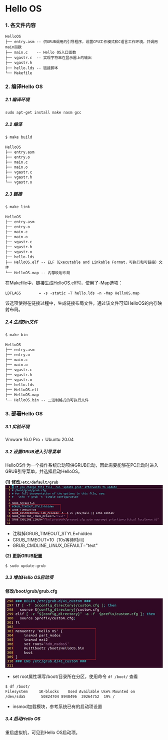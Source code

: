 # Hello OS

### 1. 各文件内容

```
HelloOS
├── entry.asm -- 供GRUB调用的引导程序，设置CPU工作模式和C语言工作环境，并调用main函数
├── main.c    -- Hello OS入口函数
├── vgastr.c  -- 实现字符串在显示器上的输出
├── vgastr.h
├── hello.lds -- 链接脚本
└── Makefile
```

### 2. 编译Hello OS

##### 2.1 编译环境

```shell
sudo apt-get install make nasm gcc
```

##### 2.2 编译

```shell
$ make build

HelloOS
├── entry.asm
├── entry.o
├── main.c
├── main.o
├── vgastr.c
├── vgastr.h
└── vgastr.o
```

##### 2.3 链接

```shell
$ make link

HelloOS
├── entry.asm
├── entry.o
├── main.c
├── main.o
├── vgastr.c
├── vgastr.h
├── vgastr.o
├── hello.lds
├── HelloOS.elf -- ELF（Executable and Linkable Format，可执行和可链接）文件
└── HelloOS.map -- 内存映射布局
```

在Makefile中，链接生成HelloOS.elf时，使用了-Map选项：

`LDFLAGS		= -s -static -T hello.lds -n -Map HelloOS.map`

该选项使得在链接过程中，生成链接布局文件，通过该文件可知HelloOS的内存映射布局。

##### 2.4 生成Bin文件

```shell
$ make bin

HelloOS
├── entry.asm
├── entry.o
├── main.c
├── main.o
├── vgastr.c
├── vgastr.h
├── vgastr.o
├── hello.lds
├── HelloOS.elf
├── HelloOS.map
└── HelloOS.bin -- 二进制格式的可执行文件
```

### 3. 部署Hello OS

##### 3.1 实验环境

Vmware 16.0 Pro + Ubuntu 20.04

##### 3.2 设置GRUB进入引导菜单

HelloOS作为一个操作系统启动项供GRUB启动，因此需要能够在PC启动时进入GRUB引导菜单，并选择启动HelloOS。

**(1) 修改`/etc/default/grub`**![modify_etc_default_grub](modify_etc_default_grub.jpg)

- 注释掉GRUB_TIMEOUT_STYLE=hidden
- GRUB_TIMEOUT=10（10s等待时间）
- GRUB_CMDLINE_LINUX_DEFAULT="text"

**(2) 更新GRUB配置**

```shell
$ sudo update-grub
```

##### 3.3 增加Hello OS启动项

**修改/boot/grub/grub.cfg**

![modify_boot_grub_grub-cfg](modify_boot_grub_grub-cfg.jpg)

- set root属性填写/boot/目录所在分区，使用命令 `df /boot/` 查看

```shell
$ df /boot/
Filesystem     1K-blocks    Used Available Use% Mounted on
/dev/sda5       50824704 8948496  39264752  19% /
```

- insmod加载模块，参考系统已有的启动项设置

##### 3.4 启动Hello OS

重启虚拟机，可见到Hello OS启动项。
